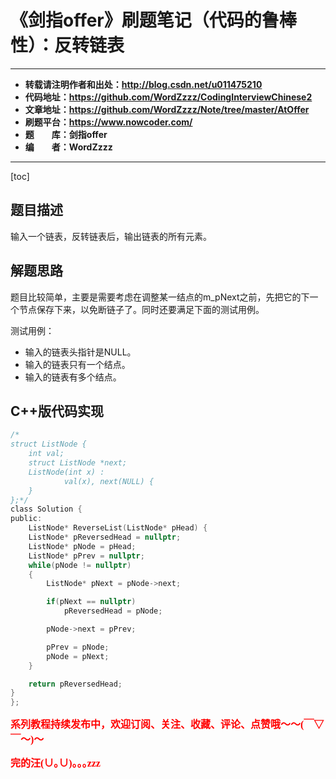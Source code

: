 # 《剑指offer》刷题笔记（代码的鲁棒性）：反转链表

----------

- **转载请注明作者和出处：http://blog.csdn.net/u011475210**
- **代码地址：https://github.com/WordZzzz/CodingInterviewChinese2**
- **文章地址：https://github.com/WordZzzz/Note/tree/master/AtOffer**
- **刷题平台：https://www.nowcoder.com/**
- **题&emsp;&emsp;库：剑指offer**
- **编&emsp;&emsp;者：WordZzzz**

----------

[toc]

## 题目描述

输入一个链表，反转链表后，输出链表的所有元素。

## 解题思路

题目比较简单，主要是需要考虑在调整某一结点的m_pNext之前，先把它的下一个节点保存下来，以免断链子了。同时还要满足下面的测试用例。

测试用例：

- 输入的链表头指针是NULL。
- 输入的链表只有一个结点。
- 输入的链表有多个结点。

## C++版代码实现

```c
/*
struct ListNode {
	int val;
	struct ListNode *next;
	ListNode(int x) :
			val(x), next(NULL) {
	}
};*/
class Solution {
public:
    ListNode* ReverseList(ListNode* pHead) {
    ListNode* pReversedHead = nullptr;
    ListNode* pNode = pHead;
    ListNode* pPrev = nullptr;
    while(pNode != nullptr)
    {
        ListNode* pNext = pNode->next;

        if(pNext == nullptr)
            pReversedHead = pNode;

        pNode->next = pPrev;

        pPrev = pNode;
        pNode = pNext;
    }

    return pReversedHead;
}
};
```

**<font color="red" size=3 face="仿宋">系列教程持续发布中，欢迎订阅、关注、收藏、评论、点赞哦～～(￣▽￣～)～</font>**

**<font color="red" size=3 face="仿宋">完的汪(∪｡∪)｡｡｡zzz</font>**